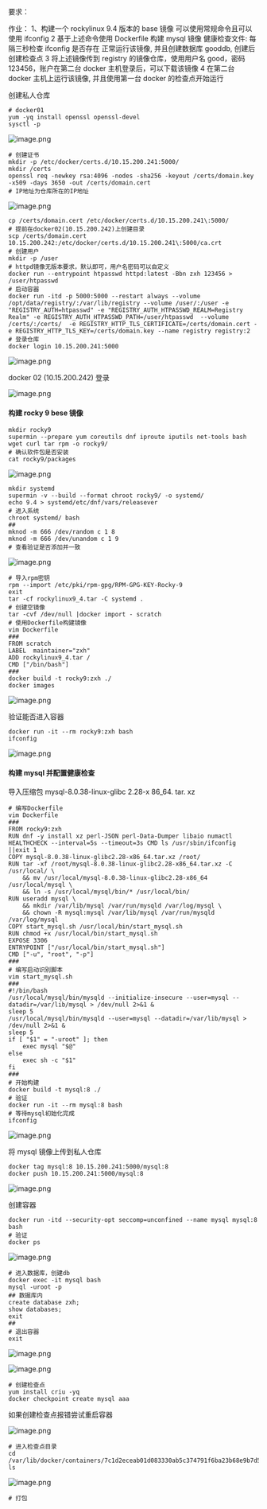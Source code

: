 要求：

作业：
1、构建一个 rockylinux 9.4 版本的 base 镜像
   可以使用常规命令且可以使用 ifconfig
2 基于上述命令使用 Dockerfile 构建 mysql 镜像
  健康检查文件: 每隔三秒检查 ifconfig 是否存在
  正常运行该镜像, 并且创建数据库 gooddb, 创建后创建检查点
3 将上述镜像传到 registry 的镜像仓库，使用用户名 good，密码 123456，账户在第二台 docker 主机登录后，可以下载该镜像
4 在第二台 docker 主机上运行该镜像, 并且使用第一台 docker 的检查点开始运行

创建私人仓库
```shell
# docker01
yum -yq install openssl openssl-devel
sysctl -p
```

![image.png](https://gitee.com/zhaojiedong/img/raw/master/20240819195327.png)

```shell
# 创建证书
mkdir -p /etc/docker/certs.d/10.15.200.241:5000/
mkdir /certs
openssl req -newkey rsa:4096 -nodes -sha256 -keyout /certs/domain.key -x509 -days 3650 -out /certs/domain.cert
# IP地址为仓库所在的IP地址
```
![image.png](https://gitee.com/zhaojiedong/img/raw/master/20240819195443.png)

```shell
cp /certs/domain.cert /etc/docker/certs.d/10.15.200.241\:5000/
# 提前在docker02(10.15.200.242)上创建目录
scp /certs/domain.cert 10.15.200.242:/etc/docker/certs.d/10.15.200.241\:5000/ca.crt
# 创建用户
mkdir -p /user
# httpd镜像无版本要求，默认即可，用户名密码可以自定义
docker run --entrypoint htpasswd httpd:latest -Bbn zxh 123456 > /user/htpasswd
# 启动容器
docker run -itd -p 5000:5000 --restart always --volume /opt/data/registry/:/var/lib/registry --volume /user/:/user -e "REGISTRY_AUTH=htpasswd" -e "REGISTRY_AUTH_HTPASSWD_REALM=Registry Realm" -e REGISTRY_AUTH_HTPASSWD_PATH=/user/htpasswd  --volume /certs/:/certs/  -e REGISTRY_HTTP_TLS_CERTIFICATE=/certs/domain.cert -e REGISTRY_HTTP_TLS_KEY=/certs/domain.key --name registry registry:2
# 登录仓库
docker login 10.15.200.241:5000
```
![image.png](https://gitee.com/zhaojiedong/img/raw/master/20240819195833.png)

docker 02 (10.15.200.242) 登录

![image.png](https://gitee.com/zhaojiedong/img/raw/master/20240819195947.png)

#### 构建 rocky 9 bese 镜像

```shell
mkdir rocky9
supermin --prepare yum coreutils dnf iproute iputils net-tools bash wget curl tar rpm -o rocky9/
# 确认软件包是否安装
cat rocky9/packages 
```

![image.png](https://gitee.com/zhaojiedong/img/raw/master/20240819200848.png)

```shell
mkdir systemd
supermin -v --build --format chroot rocky9/ -o systemd/
echo 9.4 > systemd/etc/dnf/vars/releasever
# 进入系统
chroot systemd/ bash
##
mknod -m 666 /dev/random c 1 8
mknod -m 666 /dev/unandom c 1 9
# 查看验证是否添加并一致
```

![image.png](https://gitee.com/zhaojiedong/img/raw/master/20240819201141.png)

```shell
# 导入rpm密钥
rpm --import /etc/pki/rpm-gpg/RPM-GPG-KEY-Rocky-9
exit
tar -cf rockylinux9_4.tar -C systemd .
# 创建空镜像
tar -cvf /dev/null |docker import - scratch
# 使用Dockerfile构建镜像
vim Dockerfile
### 
FROM scratch
LABEL  maintainer="zxh"
ADD rockylinux9_4.tar /
CMD ["/bin/bash"]
###
docker build -t rocky9:zxh ./
docker images
```

![image.png](https://gitee.com/zhaojiedong/img/raw/master/20240819202036.png)

验证能否进入容器

```shell
docker run -it --rm rocky9:zxh bash
ifconfig
```

![image.png](https://gitee.com/zhaojiedong/img/raw/master/20240819203811.png)

#### 构建 mysql 并配置健康检查

导入压缩包
mysql-8.0.38-linux-glibc 2.28-x 86_64. tar. xz

```shell
# 编写Dockerfile
vim Dockerfile
###
FROM rocky9:zxh
RUN dnf -y install xz perl-JSON perl-Data-Dumper libaio numactl
HEALTHCHECK --interval=5s --timeout=3s CMD ls /usr/sbin/ifconfig ||exit 1
COPY mysql-8.0.38-linux-glibc2.28-x86_64.tar.xz /root/
RUN tar -xf /root/mysql-8.0.38-linux-glibc2.28-x86_64.tar.xz -C /usr/local/ \
    && mv /usr/local/mysql-8.0.38-linux-glibc2.28-x86_64 /usr/local/mysql \
    && ln -s /usr/local/mysql/bin/* /usr/local/bin/
RUN useradd mysql \
    && mkdir /var/lib/mysql /var/run/mysqld /var/log/mysql \
    && chown -R mysql:mysql /var/lib/mysql /var/run/mysqld /var/log/mysql
COPY start_mysql.sh /usr/local/bin/start_mysql.sh
RUN chmod +x /usr/local/bin/start_mysql.sh
EXPOSE 3306
ENTRYPOINT ["/usr/local/bin/start_mysql.sh"]
CMD ["-u", "root", "-p"]
###
# 编写启动识别脚本
vim start_mysql.sh
###
#!/bin/bash
/usr/local/mysql/bin/mysqld --initialize-insecure --user=mysql --datadir=/var/lib/mysql > /dev/null 2>&1 &
sleep 5
/usr/local/mysql/bin/mysqld --user=mysql --datadir=/var/lib/mysql > /dev/null 2>&1 &
sleep 5
if [ "$1" = "-uroot" ]; then
    exec mysql "$@"
else
    exec sh -c "$1"
fi
###
# 开始构建
docker build -t mysql:8 ./
# 验证
docker run -it --rm mysql:8 bash
# 等待mysql初始化完成
ifconfig
```


![image.png](https://gitee.com/zhaojiedong/img/raw/master/20240819204348.png)

将 mysql 镜像上传到私人仓库

```shell
docker tag mysql:8 10.15.200.241:5000/mysql:8
docker push 10.15.200.241:5000/mysql:8 
```

![image.png](https://gitee.com/zhaojiedong/img/raw/master/20240819204727.png)

创建容器

```shell
docker run -itd --security-opt seccomp=unconfined --name mysql mysql:8 bash
# 验证
docker ps
```

![image.png](https://gitee.com/zhaojiedong/img/raw/master/20240819205210.png)

```shell
# 进入数据库，创建db
docker exec -it mysql bash
mysql -uroot -p
## 数据库内
create database zxh;
show databases;
exit
##
# 退出容器
exit
```

![image.png](https://gitee.com/zhaojiedong/img/raw/master/20240819205445.png)

![image.png](https://gitee.com/zhaojiedong/img/raw/master/20240819205616.png)

```shell
# 创建检查点
yum install criu -yq
docker checkpoint create mysql aaa
```

如果创建检查点报错尝试重启容器

![image.png](https://gitee.com/zhaojiedong/img/raw/master/20240819211753.png)

```shell
# 进入检查点目录
cd /var/lib/docker/containers/7c1d2eceab01d083330ab5c374791f6ba23b68e9b7d56390bc49c22ab8822d43/checkpoints/
ls
```

![image.png](https://gitee.com/zhaojiedong/img/raw/master/20240819211943.png)

```shell
# 打包

```